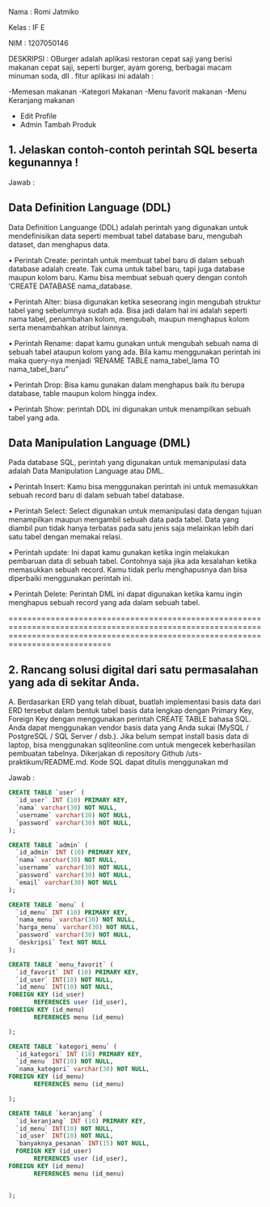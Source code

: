 
Nama : Romi Jatmiko

Kelas : IF E

NIM : 1207050146


DESKRIPSI : OBurger adalah aplikasi restoran cepat saji yang berisi makanan cepat saji, seperti burger, ayam goreng, berbagai macam minuman soda, dll . fitur aplikasi ini adalah :

-Memesan makanan
-Kategori Makanan
-Menu favorit makanan
-Menu Keranjang makanan
- Edit Profile
- Admin Tambah Produk

<h2 b >1. Jelaskan contoh-contoh perintah SQL beserta kegunannya !</h2>


Jawab :


<h2 b >Data Definition Language (DDL)</h2>



Data Definition Languange (DDL) adalah perintah yang digunakan untuk mendefinisikan data seperti membuat tabel database baru, mengubah dataset, dan menghapus data.




•	Perintah Create: perintah untuk membuat tabel baru di dalam sebuah database adalah create. Tak cuma untuk tabel baru, tapi juga database maupun kolom baru. Kamu bisa membuat sebuah query dengan contoh ‘CREATE DATABASE nama_database.



•	Perintah Alter: biasa digunakan ketika seseorang ingin mengubah struktur tabel yang sebelumnya sudah ada. Bisa jadi dalam hal ini adalah seperti nama tabel, penambahan kolom, mengubah, maupun menghapus kolom serta menambahkan atribut lainnya.



•	Perintah Rename: dapat kamu gunakan untuk mengubah sebuah nama di sebuah tabel ataupun kolom yang ada. Bila kamu menggunakan perintah ini maka query-nya menjadi ‘RENAME TABLE nama_tabel_lama TO nama_tabel_baru”



•	Perintah Drop: Bisa kamu gunakan dalam menghapus baik itu berupa database, table maupun kolom hingga index.



•	Perintah Show: perintah DDL ini digunakan untuk menampilkan sebuah tabel yang ada.





<h2 b >Data Manipulation Language (DML)</h2>




Pada database SQL, perintah yang digunakan untuk memanipulasi data adalah Data Manipulation Language atau DML.



•	Perintah Insert: Kamu bisa menggunakan perintah ini untuk memasukkan sebuah record baru di dalam sebuah tabel database.



•	Perintah Select: Select digunakan untuk memanipulasi data dengan tujuan menampilkan maupun mengambil sebuah data pada tabel. Data yang diambil pun tidak hanya terbatas pada satu jenis saja melainkan lebih dari satu tabel dengan memakai relasi.



•	Perintah update: Ini dapat kamu gunakan ketika ingin melakukan pembaruan data di sebuah tabel. Contohnya saja jika ada kesalahan ketika memasukkan sebuah record. Kamu tidak perlu menghapusnya dan bisa diperbaiki menggunakan perintah ini.



•	Perintah Delete: Perintah DML ini dapat digunakan ketika kamu ingin menghapus sebuah record yang ada dalam sebuah tabel.



========================================================================================================================================================================================



<h2 b >2. Rancang solusi digital dari satu permasalahan yang ada di sekitar Anda.</h2>



A. Berdasarkan ERD yang telah dibuat, buatlah implementasi basis data dari ERD tersebut dalam bentuk tabel basis data lengkap dengan Primary Key, Foreign Key dengan menggunakan perintah CREATE TABLE bahasa SQL. Anda dapat menggunakan vendor basis data yang Anda sukai (MySQL / PostgreSQL / SQL Server / dsb.). Jika belum sempat install basis data di laptop, bisa menggunakan sqliteonline.com untuk mengecek keberhasilan pembuatan tabelnya.
Dikerjakan di repository Github /uts-praktikum/README.md. Kode SQL dapat ditulis menggunakan md 


Jawab :


```sql
CREATE TABLE `user` (
  `id_user` INT (10) PRIMARY KEY,
  `nama` varchar(30) NOT NULL,
  `username` varchar(30) NOT NULL,
  `password` varchar(30) NOT NULL,
);

CREATE TABLE `admin` (
  `id_admin` INT (10) PRIMARY KEY,
  `nama` varchar(30) NOT NULL,
  `username` varchar(30) NOT NULL,
  `password` varchar(30) NOT NULL,
  `email` varchar(30) NOT NULL
);

CREATE TABLE `menu` (
  `id_menu` INT (10) PRIMARY KEY,
  `nama_menu` varchar(30) NOT NULL,
  `harga_menu` varchar(30) NOT NULL,
  `password` varchar(30) NOT NULL,
  `deskripsi` Text NOT NULL
);

CREATE TABLE `menu_favorit` (
  `id_favorit` INT (10) PRIMARY KEY,
  `id_user` INT(10) NOT NULL,
  `id_menu` INT(10) NOT NULL,
FOREIGN KEY (id_user)
       REFERENCES user (id_user), 
FOREIGN KEY (id_menu)
       REFERENCES menu (id_menu) 

);

CREATE TABLE `kategori_menu` (
  `id_kategori` INT (10) PRIMARY KEY,
  `id_menu` INT(10) NOT NULL,
  `nama_kategori` varchar(30) NOT NULL,
FOREIGN KEY (id_menu)
       REFERENCES menu (id_menu) 

);

CREATE TABLE `keranjang` (
  `id_keranjang` INT (10) PRIMARY KEY,
  `id_menu` INT(10) NOT NULL,
  `id_user` INT(10) NOT NULL,
  `banyaknya_pesanan` INT(15) NOT NULL,
  FOREIGN KEY (id_user)
       REFERENCES user (id_user), 
FOREIGN KEY (id_menu)
       REFERENCES menu (id_menu) 


);

```



